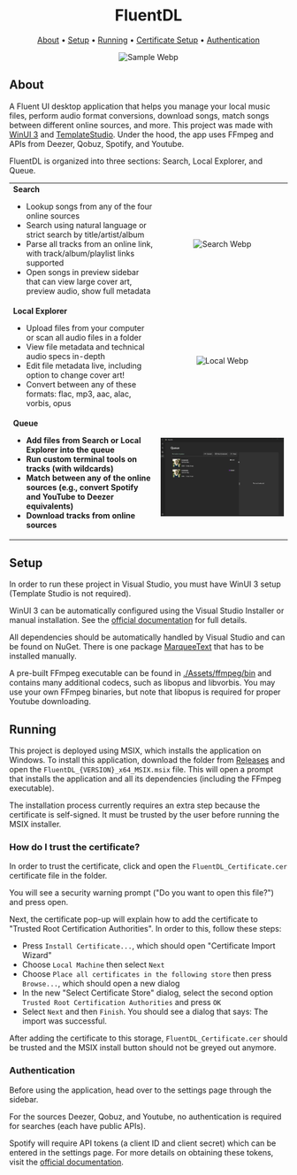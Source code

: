 <h1 align="center">
  FluentDL
</h1>
<p align="center">
  <a href="#about">About</a> •
  <a href="#setup">Setup</a> •
  <a href="#running">Running</a> •
  <a href="#how-do-i-trust-the-certificate">Certificate Setup</a> •
   <a href="#authentication">Authentication</a>
</p>
<p align="center">
  <img src="./SampleGifs/FluentDL_demo.webp" alt="Sample Webp" />
</p>

## About
A Fluent UI desktop application that helps you manage your local music files, perform audio format conversions, download songs, match songs between different online sources, and more. This project was made with [WinUI 3](https://github.com/microsoft/microsoft-ui-xaml) and [TemplateStudio](https://github.com/microsoft/TemplateStudio). Under the hood, the app uses FFmpeg and APIs from Deezer, Qobuz, Spotify, and Youtube.

FluentDL is organized into three sections: Search, Local Explorer, and Queue.

<table>
  <tr>
    <td valign="top">
      <strong>Search</strong>
      <ul>
        <li>Lookup songs from any of the four online sources</li>
        <li>Search using natural language or strict search by title/artist/album</li>
        <li>Parse all tracks from an online link, with track/album/playlist links supported</li>
        <li>Open songs in preview sidebar that can view large cover art, preview audio, show full metadata</li>
      </ul>
    </td>
    <td>
      <p align="center"><img src="./SampleGifs/search_page.webp" alt="Search Webp"/></p>
    </td>
  </tr>
  <tr>
    <td valign="top">
      <strong>Local Explorer</strong>
      <ul>
        <li>Upload files from your computer or scan all audio files in a folder</li>
        <li>View file metadata and technical audio specs in-depth</li>
        <li>Edit file metadata live, including option to change cover art!</li>
        <li>Convert between any of these formats: flac, mp3, aac, alac, vorbis, opus</li>
      </ul>
    </td>
    <td>
      <p align="center"><img src="./SampleGifs/local_page.webp" alt="Local Webp"/></p>
    </td>
  </tr>
  <tr>
    <td valign="top">
      <strong>Queue</h4>
      <ul>
        <li>Add files from Search or Local Explorer into the queue</li>
        <li>Run custom terminal tools on tracks (with wildcards)</li>
        <li>Match between any of the online sources (e.g., convert Spotify and YouTube to Deezer equivalents)</li>
        <li>Download tracks from online sources</li>
      </ul>
    </td>
    <td>
      <p align="center"><img src="./SampleGifs/queue_page.webp" alt="Queue Webp"/></p>
    </td>
  </tr>
</table>

## Setup

In order to run these project in Visual Studio, you must have WinUI 3 setup (Template Studio is not required).

WinUI 3 can be automatically configured using the Visual Studio Installer or manual installation. See the [official documentation](https://learn.microsoft.com/en-us/windows/apps/winui/winui3/create-your-first-winui3-app) for full details.

All dependencies should be automatically handled by Visual Studio and can be found on NuGet. There is one package [MarqueeText](https://dev.azure.com/dotnet/CommunityToolkit/_artifacts/feed/CommunityToolkit-Labs/NuGet/CommunityToolkit.Labs.WinUI.MarqueeText) that has to be installed manually.

A pre-built FFmpeg executable can be found in [./Assets/ffmpeg/bin](https://github.com/DerekYang2/FluentDL/tree/master/Assets/ffmpeg/bin) and contains many additional codecs, such as libopus and libvorbis. You may use your own FFmpeg binaries, but note that libopus is required for proper Youtube downloading. 

## Running

This project is deployed using MSIX, which installs the application on Windows. 
To install this application, download the folder from [Releases](https://github.com/DerekYang2/FluentDL/releases) and open the `FluentDL_{VERSION}_x64_MSIX.msix` file. This will open a prompt that installs the application and all its dependencies (including the FFmpeg executable). 

The installation process currently requires an extra step because the certificate is self-signed. It must be trusted by the user before running the MSIX installer.

### How do I trust the certificate?
In order to trust the certificate, click and open the `FluentDL_Certificate.cer` certificate file in the folder. 

You will see a security warning prompt ("Do you want to open this file?") and press open. 

Next, the certificate pop-up will explain how to add the certificate to "Trusted Root Certification Authorities". In order to this, follow these steps:

- Press `Install Certificate...`, which should open "Certificate Import Wizard"
- Choose  `Local Machine` then select `Next`
- Choose `Place all certificates in the following store` then press `Browse...`, which should open a new dialog
- In the new "Select Certificate Store" dialog, select the second option `Trusted Root Certification Authorities` and press `OK`
- Select `Next` and then `Finish`. You should see a dialog that says: The import was successful.

After adding the certificate to this storage, `FluentDL_Certificate.cer` should be trusted and the MSIX install button should not be greyed out anymore.

### Authentication

Before using the application, head over to the settings page through the sidebar. 

For the sources Deezer, Qobuz, and Youtube, no authentication is required for searches (each have public APIs). 

Spotify will require API tokens (a client ID and client secret) which can be entered in the settings page. For more details on obtaining these tokens, visit the [official documentation](https://developer.spotify.com/documentation/web-api/tutorials/getting-started).

